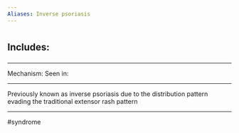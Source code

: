 ```yaml
---
Aliases: Inverse psoriasis
---
```

# 
## Includes:
###

---
Mechanism:
Seen in: 

---
Previously known as inverse psoriasis due to the distribution pattern evading the traditional extensor rash pattern

---
#syndrome 